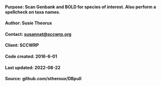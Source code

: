 
#### Purpose:       Scan Genbank and BOLD for species of interest. Also perform a spellcheck on taxa names. 

#### Author:        Susie Theorux                                      
#### Contact:       susannat@sccwrp.org                                
#### Client:        SCCWRP                                             
                                                                   
#### Code created:  2016-6-01                                          
#### Last updated:  2022-08-22                                         
#### Source:        github.com/stheroux/DBpull                   
                                                                  
